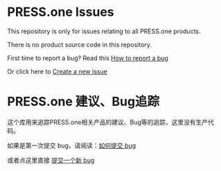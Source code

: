 # PRESS.one Issues

This repository is only for issues relating to all PRESS.one products.

There is no product source code in this repository.

First time to report a bug? Read this [How to report a bug](https://github.com/Press-One/issues/blob/master/How%20to%20report%20a%20bug.md)

Or click here to [Create a new issue](https://github.com/Press-One/issues/issues/new?template=issue_template_en.md&title=%5Bplatform-bug+level%5D+short+bug+description)

# PRESS.one 建议、Bug追踪

这个库用来追踪PRESS.one相关产品的建议、Bug等的追踪，这里没有生产代码。

如果是第一次提交 bug，请阅读：[如何提交 bug](https://github.com/Press-One/issues/blob/master/%E5%A6%82%E4%BD%95%E6%8F%90%E4%BA%A4%20bug.md)

或者点这里直接 [提交一个新 bug](https://github.com/Press-One/issues/issues/new?title=%5B%E5%B9%B3%E5%8F%B0-bug+%E7%BA%A7%E5%88%AB%5D+bug+%E7%AE%80%E8%A6%81%E6%8F%8F%E8%BF%B0)
